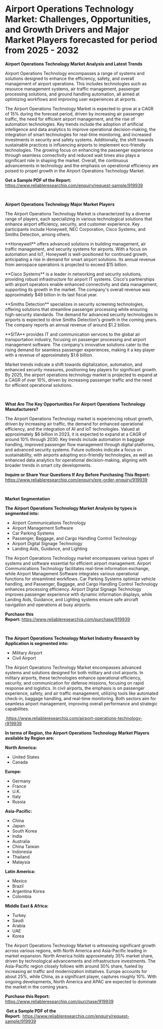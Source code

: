 <p><h1>Airport Operations Technology Market: Challenges, Opportunities, and Growth Drivers and Major Market Players forecasted for period from 2025 - 2032</h1></p><p><strong>Airport Operations Technology Market Analysis and Latest Trends</strong></p>
<p><p>Airport Operations Technology encompasses a range of systems and solutions designed to enhance the efficiency, safety, and overall management of airport operations. This includes technologies such as resource management systems, air traffic management, passenger processing solutions, and ground handling automation, all aimed at optimizing workflows and improving user experiences at airports.</p><p>The Airport Operations Technology Market is expected to grow at a CAGR of 15% during the forecast period, driven by increasing air passenger traffic, the need for efficient airport management, and the rise of automation technologies. Key trends include the adoption of artificial intelligence and data analytics to improve operational decision-making, the integration of smart technologies for real-time monitoring, and increased investments in security and safety systems. Additionally, the shift towards sustainable practices is influencing airports to implement eco-friendly technologies. The growing focus on enhancing the passenger experience through seamless connectivity and reduced wait times also plays a significant role in shaping the market. Overall, the continuous advancements in technology and the emphasis on operational efficiency are poised to propel growth in the Airport Operations Technology Market.</p></p>
<p><strong>Get a Sample PDF of the Report:&nbsp;</strong> <a href="https://www.reliableresearchiq.com/enquiry/request-sample/919939?utm_campaign=1876&utm_medium=2&utm_source=Github&utm_content=ia&utm_term=18042025&utm_id=airport-operations-technology">https://www.reliableresearchiq.com/enquiry/request-sample/919939</a></p>
<p>&nbsp;</p>
<p><strong>Airport Operations Technology Major Market Players</strong></p>
<p><p>The Airport Operations Technology Market is characterized by a diverse range of players, each specializing in various technological solutions that enhance airport efficiency, security, and customer experience. Key participants include Honeywell, NEC Corporation, Cisco Systems, and Smiths Detection, among others.</p><p>**Honeywell** offers advanced solutions in building management, air traffic management, and security systems for airports. With a focus on automation and IoT, Honeywell is well-positioned for continued growth, anticipating a rise in demand for smart airport solutions. Its annual revenue from aerospace operations is projected to exceed $15 billion.</p><p>**Cisco Systems** is a leader in networking and security solutions, providing robust infrastructure for airport IT systems. Cisco's partnerships with airport operators enable enhanced connectivity and data management, supporting its growth in the market. The company's overall revenue was approximately $49 billion in its last fiscal year.</p><p>**Smiths Detection** specializes in security screening technologies, offering solutions that streamline passenger processing while ensuring high-security standards. The demand for advanced security technologies in airports is expected to drive Smiths Detection's growth in the coming years. The company reports an annual revenue of around $1.2 billion.</p><p>**SITA** provides IT and communication services to the global air transportation industry, focusing on passenger processing and airport management software. The company's innovative solutions cater to the rising demand for seamless passenger experiences, making it a key player with a revenue of approximately $1.6 billion.</p><p>Market trends indicate a shift towards digitalization, automation, and enhanced security measures, positioning key players for significant growth. By 2025, the airport operations technology market is projected to expand at a CAGR of over 10%, driven by increasing passenger traffic and the need for efficient operational solutions.</p></p>
<p>&nbsp;</p>
<p><strong>What Are The Key Opportunities For Airport Operations Technology Manufacturers?</strong></p>
<p><p>The Airport Operations Technology market is experiencing robust growth, driven by increasing air traffic, the demand for enhanced operational efficiency, and the integration of AI and IoT technologies. Valued at approximately $6 billion in 2023, it is expected to expand at a CAGR of around 10% through 2030. Key trends include automation in baggage handling, improved passenger flow management through digital platforms, and advanced security systems. Future outlooks indicate a focus on sustainability, with airports adopting eco-friendly technologies, as well as enhanced data analytics for operational decision-making, aligning with broader trends in smart city developments.</p></p>
<p><strong>Inquire or Share Your Questions If Any Before Purchasing This Report:</strong> <a href="https://www.reliableresearchiq.com/enquiry/pre-order-enquiry/919939?utm_campaign=1876&utm_medium=2&utm_source=Github&utm_content=ia&utm_term=18042025&utm_id=airport-operations-technology">https://www.reliableresearchiq.com/enquiry/pre-order-enquiry/919939</a></p>
<p>&nbsp;</p>
<p><strong>Market Segmentation</strong></p>
<p><strong>The Airport Operations Technology Market Analysis by types is segmented into:</strong></p>
<p><ul><li>Airport Communications Technology</li><li>Airport Management Software</li><li>Car Parking Systems</li><li>Passenger, Baggage, and Cargo Handling Control Technology</li><li>Airport Digital Signage Technology</li><li>Landing Aids, Guidance, and Lighting</li></ul></p>
<p><p>The Airport Operations Technology market encompasses various types of systems and software essential for efficient airport management. Airport Communications Technology facilitates real-time information exchange, while Airport Management Software integrates various operational functions for streamlined workflows. Car Parking Systems optimize vehicle handling, and Passenger, Baggage, and Cargo Handling Control Technology enhances processing efficiency. Airport Digital Signage Technology improves passenger experience with dynamic information displays, while Landing Aids, Guidance, and Lighting systems ensure safe aircraft navigation and operations at busy airports.</p></p>
<p><strong>Purchase this Report:&nbsp;</strong><a href="https://www.reliableresearchiq.com/purchase/919939?utm_campaign=1876&utm_medium=2&utm_source=Github&utm_content=ia&utm_term=18042025&utm_id=airport-operations-technology">https://www.reliableresearchiq.com/purchase/919939</a></p>
<p>&nbsp;</p>
<p><strong>The Airport Operations Technology Market Industry Research by Application is segmented into:</strong></p>
<p><ul><li>Military Airport</li><li>Civil Airport</li></ul></p>
<p><p>The Airport Operations Technology Market encompasses advanced systems and solutions designed for both military and civil airports. In military airports, these technologies enhance operational efficiency, security, and communication for defense missions, focusing on rapid response and logistics. In civil airports, the emphasis is on passenger experience, safety, and air traffic management, utilizing tools like automated check-in, baggage handling, and real-time monitoring. Both sectors aim for seamless airport management, improving overall performance and strategic capabilities.</p></p>
<p><a href="https://www.reliableresearchiq.com/airport-operations-technology-r919939?utm_campaign=1876&utm_medium=2&utm_source=Github&utm_content=ia&utm_term=18042025&utm_id=airport-operations-technology">&nbsp;https://www.reliableresearchiq.com/airport-operations-technology-r919939</a></p>
<p><strong>In terms of Region, the Airport Operations Technology Market Players available by Region are:</strong></p>
<p>
    <p> <strong> North America: </strong>
        <ul>
            <li>United States</li>
            <li>Canada</li>
        </ul>
        </p> 
    <p> <strong> Europe: </strong>
        <ul>
            <li>Germany</li>
            <li>France</li>
            <li>U.K.</li>
            <li>Italy</li>
            <li>Russia</li>
        </ul>
        </p> 
    <p> <strong> Asia-Pacific: </strong>
        <ul>
            <li>China</li>
            <li>Japan</li>
            <li>South Korea</li>
            <li>India</li>
            <li>Australia</li>
            <li>China Taiwan</li>
            <li>Indonesia</li>
            <li>Thailand</li>
            <li>Malaysia</li>
        </ul>
        </p> 
    <p> <strong> Latin America: </strong>
        <ul>
            <li>Mexico</li>
            <li>Brazil</li>
            <li>Argentina Korea</li>
            <li>Colombia</li>
        </ul>
        </p> 
    <p> <strong> Middle East & Africa: </strong>
        <ul>
            <li>Turkey</li>
            <li>Saudi</li>
            <li>Arabia</li>
            <li>UAE</li>
            <li>Korea</li>
        </ul>
    </p>
    </p>
<p><p>The Airport Operations Technology Market is witnessing significant growth across various regions, with North America and Asia-Pacific leading in market expansion. North America holds approximately 35% market share, driven by technological advancements and infrastructure investments. The Asia-Pacific region closely follows with around 30% share, fueled by increasing air traffic and modernization initiatives. Europe accounts for about 25%, while China, as a significant player, captures roughly 10%. With ongoing developments, North America and APAC are expected to dominate the market in the coming years.</p></p>
<p><strong>Purchase this Report: </strong><a href="https://www.reliableresearchiq.com/purchase/919939?utm_campaign=1876&utm_medium=2&utm_source=Github&utm_content=ia&utm_term=18042025&utm_id=airport-operations-technology">https://www.reliableresearchiq.com/purchase/919939</a></p>
<p>&nbsp;<strong>Get a Sample PDF of the Report:&nbsp;&nbsp;</strong><a href="https://www.reliableresearchiq.com/enquiry/request-sample/919939?utm_campaign=1876&utm_medium=2&utm_source=Github&utm_content=ia&utm_term=18042025&utm_id=airport-operations-technology">https://www.reliableresearchiq.com/enquiry/request-sample/919939</a></p>
<p><strong></strong></p>
<p><p></p><p></p><p></p></p>